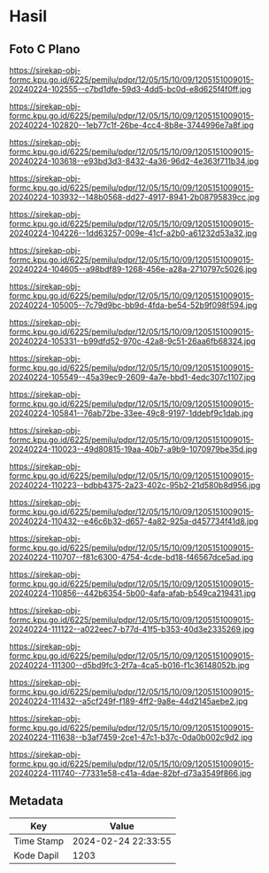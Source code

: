 # Hasil

## Foto C Plano

https://sirekap-obj-formc.kpu.go.id/6225/pemilu/pdpr/12/05/15/10/09/1205151009015-20240224-102555--c7bd1dfe-59d3-4dd5-bc0d-e8d625f4f0ff.jpg

https://sirekap-obj-formc.kpu.go.id/6225/pemilu/pdpr/12/05/15/10/09/1205151009015-20240224-102820--1eb77c1f-26be-4cc4-8b8e-3744996e7a8f.jpg

https://sirekap-obj-formc.kpu.go.id/6225/pemilu/pdpr/12/05/15/10/09/1205151009015-20240224-103618--e93bd3d3-8432-4a36-96d2-4e363f711b34.jpg

https://sirekap-obj-formc.kpu.go.id/6225/pemilu/pdpr/12/05/15/10/09/1205151009015-20240224-103932--148b0568-dd27-4917-8941-2b08795839cc.jpg

https://sirekap-obj-formc.kpu.go.id/6225/pemilu/pdpr/12/05/15/10/09/1205151009015-20240224-104226--1dd63257-009e-41cf-a2b0-a61232d53a32.jpg

https://sirekap-obj-formc.kpu.go.id/6225/pemilu/pdpr/12/05/15/10/09/1205151009015-20240224-104605--a98bdf89-1268-456e-a28a-2710797c5026.jpg

https://sirekap-obj-formc.kpu.go.id/6225/pemilu/pdpr/12/05/15/10/09/1205151009015-20240224-105005--7c79d9bc-bb9d-4fda-be54-52b9f098f594.jpg

https://sirekap-obj-formc.kpu.go.id/6225/pemilu/pdpr/12/05/15/10/09/1205151009015-20240224-105331--b99dfd52-970c-42a8-9c51-26aa6fb68324.jpg

https://sirekap-obj-formc.kpu.go.id/6225/pemilu/pdpr/12/05/15/10/09/1205151009015-20240224-105549--45a39ec9-2609-4a7e-bbd1-4edc307c1107.jpg

https://sirekap-obj-formc.kpu.go.id/6225/pemilu/pdpr/12/05/15/10/09/1205151009015-20240224-105841--76ab72be-33ee-49c8-9197-1ddebf9c1dab.jpg

https://sirekap-obj-formc.kpu.go.id/6225/pemilu/pdpr/12/05/15/10/09/1205151009015-20240224-110023--49d80815-19aa-40b7-a9b9-1070979be35d.jpg

https://sirekap-obj-formc.kpu.go.id/6225/pemilu/pdpr/12/05/15/10/09/1205151009015-20240224-110223--bdbb4375-2a23-402c-95b2-21d580b8d956.jpg

https://sirekap-obj-formc.kpu.go.id/6225/pemilu/pdpr/12/05/15/10/09/1205151009015-20240224-110432--e46c6b32-d657-4a82-925a-d457734f41d8.jpg

https://sirekap-obj-formc.kpu.go.id/6225/pemilu/pdpr/12/05/15/10/09/1205151009015-20240224-110707--f81c6300-4754-4cde-bd18-f46567dce5ad.jpg

https://sirekap-obj-formc.kpu.go.id/6225/pemilu/pdpr/12/05/15/10/09/1205151009015-20240224-110856--442b6354-5b00-4afa-afab-b549ca219431.jpg

https://sirekap-obj-formc.kpu.go.id/6225/pemilu/pdpr/12/05/15/10/09/1205151009015-20240224-111122--a022eec7-b77d-41f5-b353-40d3e2335269.jpg

https://sirekap-obj-formc.kpu.go.id/6225/pemilu/pdpr/12/05/15/10/09/1205151009015-20240224-111300--d5bd9fc3-2f7a-4ca5-b016-f1c36148052b.jpg

https://sirekap-obj-formc.kpu.go.id/6225/pemilu/pdpr/12/05/15/10/09/1205151009015-20240224-111432--a5cf249f-f189-4ff2-9a8e-44d2145aebe2.jpg

https://sirekap-obj-formc.kpu.go.id/6225/pemilu/pdpr/12/05/15/10/09/1205151009015-20240224-111638--b3af7459-2ce1-47c1-b37c-0da0b002c9d2.jpg

https://sirekap-obj-formc.kpu.go.id/6225/pemilu/pdpr/12/05/15/10/09/1205151009015-20240224-111740--77331e58-c41a-4dae-82bf-d73a3549f866.jpg


## Metadata

| Key        | Value               |
| ---------- | ------------------- |
| Time Stamp | 2024-02-24 22:33:55 |
| Kode Dapil | 1203                |




